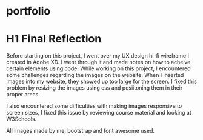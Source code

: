 # portfolio

# H1 Final Reflection

Before starting on this project, I went over my UX design hi-fi wireframe I created in Adobe XD. I went through it and made notes on how to acheive certain elements using code. While working on this project, I encountered some challenges regarding the images on the website. When I inserted images into my website, they showed up too large for the screen. I fixed this problem by resizing the images using css and posiitoning them in their proper areas.

I also encountered some difficulties with making images responsive to screen sizes, I fixed this issue by reviewing course material and looking at W3Schools.

All images made by me, bootstrap and font awesome used.